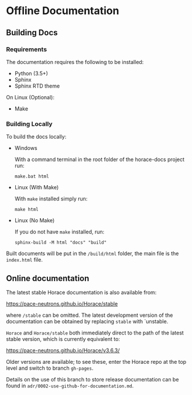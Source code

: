 # Offline Documentation

## Building Docs

### Requirements
The documentation requires the following to be installed:
* Python (3.5+)
* Sphinx
* Sphinx RTD theme

On Linux (Optional):
* Make

### Building Locally
To build the docs locally:

* Windows

  With a command terminal in the root folder of the horace-docs project run:

      make.bat html

* Linux (With Make)

  With `make` installed simply run:

      make html

* Linux (No Make)

  If you do not have `make` installed, run:

      sphinx-build -M html "docs" "build"


Built documents will be put in the `/build/html` folder, the main file is the `index.html` file.

## Online documentation
The latest stable Horace documentation is also available from:

https://pace-neutrons.github.io/Horace/stable

where `/stable` can be omitted. The latest development version of the 
documentation can be obtained by replacing `stable` with `unstable.

`Horace` and `Horace/stable` both immediately direct to the path of the 
latest stable version, which is currently equivalent to:

https://pace-neutrons.github.io/Horace/v3.6.3/ 

Older versions are available; to see these, enter the Horace repo at the 
top level and switch to branch `gh-pages`.

Details on the use of this branch to store release documentation can be
found in `adr/0002-use-github-for-documentation.md`.
